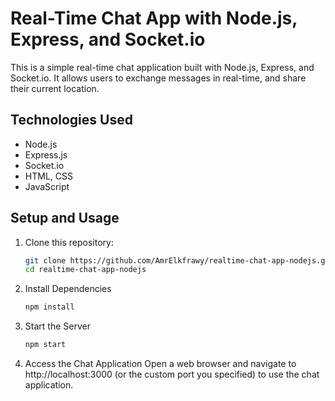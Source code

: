 # Real-Time Chat App with Node.js, Express, and Socket.io

This is a simple real-time chat application built with Node.js, Express, and Socket.io. It allows users to exchange messages in real-time, and share their current location.

## Technologies Used

- Node.js
- Express.js
- Socket.io
- HTML, CSS
- JavaScript

## Setup and Usage

1. Clone this repository:

   ```bash
   git clone https://github.com/AmrElkfrawy/realtime-chat-app-nodejs.git
   cd realtime-chat-app-nodejs
   ```

2. Install Dependencies

   ```bash
   npm install
   ```

3. Start the Server

   ```bash
   npm start
   ```

4. Access the Chat Application
   Open a web browser and navigate to http://localhost:3000 (or the custom port you specified) to use the chat application.
